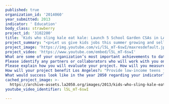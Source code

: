 ```yaml
---
published: true
organization_id: '2014060'
year_submitted: 2013
indicator: ' Education'
body_class: strawberry
project_id: '3102200'
title: 'Kids who sling kale eat kale: Launch 5 School Garden CSAs in LAs Food Deserts'
project_summary: "<p>Let us give kids jobs this summer growing and selling vegetables at 5 sites throughout Los Angeles. Let us finance their would-be produce empires with a replicable model that gives their non-profit partners or even \"just classroom teachers\" the means to enable young eaters to engage in the business of #food.</p>\r\n\r\n<p>We can expand our current program model of urban school garden and rural farm partnership and create Muir Ranch Community Supported Agriculture satellites (CSA) that insert really amazing food into high need communities at the same time provide opportunities for non-profits with the energy and vision to be social entrepreneurs. </p>\r\n\r\n<p>We work with farmers and their California abundance to provide really awesome food from the Santa Monica and Hollywood Farmers Markets. </p>\r\n\r\n<p>WHO WE ARE IS MUIR RANCH.</p>\r\n\r\n<p>We are a growing teen jobs program that looks like a 2 acre school farm, CSA vegetable social enterprise and catering start up. We have nearly 200 customers, 50 of whom are low income and fully subsidized via a Pasadena Children's Health Foundation grant, that receive the same weekly veg. box as our retail clients. </p>\r\n\r\n<p>Our model gives our students at Muir High School the opportunity to run a business. We spend little time as \"nutrition educators\" preaching about the value of kale, kohlrabi and persimmons. But if the kids want to be successful business people they have to know their \"product,\" so they eat it. No drama. No fuss. If you want to work here, eat kale. Michelle Obama would be so proud.</p>\r\n\r\n<p>We started our program, not unlike Steve Jobs and that other Steve in a garage, with a vision and just ourselves as customers. Last year one teacher, then a neighbor and then a parent signed up. We had 20 customers our first month. With just under 200 customers currently we spend $6,000 a month on our produce, money for farmers, and we gross $12-15,000 per month from our client base. Everyone eats. Everyone. And our $30 weekly box is 50% tax-deductible. </p>\r\n\r\n<p>Our vegetable subscription box is a better choice for our students, 90% of whom are on \"free and reduced\" school lunches and food stamps, SNAP. According to the Social Justice Learning Institute, LA families only spend 1-2% of their federal benefit on fresh fruits and vegetables, i.e. healthy food. Unacceptable. Horrible. And if you are Dr. Jonathon Fielding of LA County Health you can predict the billion dollar health economic impacts of diet on LA in 2050. Obesity, diabetes, hyper-tension, let alone the self-esteem and physical suffering associated with junk food, fast food and all things \"flaming hot.\"</p>\r\n\r\n<p>Couple that with the teen unemployment rate in NW Pasadena, Boyle Hts, Crenshaw, Sylmar and Inglewood you can paint a bleak picture. While we are a teaching program with at-risk, low income and other challenged youth and it is about process, we do, however, PRODUCE. As my students say, \"it's expensive being a teenager, Mr. Mud.\" A simple paycheck is a game changer for my kids, 90% of whom who have never received one before. The simple dignity of having a phone is something that motivates my kids like no other. </p>\r\n\r\n<p>We deliver our CSA to the City of Pasadena Health Dept, City Hall and the school district headquarters. We host open houses on Mondays for our school site pick up. Just having the students meet the customers, take checks, and provide customer service is a game changer. And the clients? They get kale. </p>"
project_image: 'https://img.youtube.com/vi/l5L_mT-6swI/maxresdefault.jpg'
project_video: 'https://www.youtube.com/embed/l5L_mT-6swI'
What are some of your organization’s most important achievements to date?: "My students have iPods and don't wear county ankle bracelets any more. \r\n\r\nAlondra, Jacqui, Perla and Lali, all 15-18 year-old students, help manage a 6-figure start up: schedule, distribution and payroll.\r\n\r\nThey steal all the customers champagne grapes during the season. The business part of me cringes. The teacher says, \"go ahead, eat them. they're good for you and the customers don't know they were in the CSA anyway.\"\r\n\r\nMy kids know how to grow a \"green zebra\" tomato.\r\n\r\nWe won this year's \"Green Curriculum\" award from the Green School Summit. We don't have an actual curriculum. We do have an actual business. As an employer what matters to you???\r\n\r\nNot a single case of food-born illness to date. Knock wood. Clean hands.\r\n\r\nWe haven't missed a single CSA distribution since launch. Consistency.\r\n\r\n50 Low-income families receive free CSA boxes thanks to the Pasadena Children's Health Foundation. The wait list for other familes is 2-3 times this.\r\n\r\nWe have been approved by the USDA for SNAP electronic payments.\r\n\r\nWe host the LA County Master Gardeners, the largest food justice group in Los Angeles, as of this year. The LA County Master Food Preservers are not far behind.\r\n\r\nAmongst Whole Foods' Whole Kids Foundation's 2,000 plus school garden grantees our grant was 5 times the average amount and the only one given in the country as a social enterprise business. The kids are invited to Austin, Texas in 2014 for the national corporate meeting.\r\n\r\nWe've brought on chef Ernie Miller of the Hollywood Farmers' Market to teach in our semi-endowed \"Julia Child Culinary Chair\" as the kids learn to cook chard, kale, lentils and shiso. Yes, shiso. \r\n\r\nOur second long table dinner at Muir Ranch with chef Matthew Poley of Heirloom LA in April 14. Come eat. "
Please identify any partners or collaborators who will work with you on this project.: "Business: \r\nWhole Foods Market\r\nTutti Frutti Farm\r\nMcGrath Family Farm\r\nBurkart Organiks\r\nPlug Connection\r\nBaker Creek Heirloom Seeds\r\nSeeds of Change\r\nSouth Central Farm\r\nEverson Royce\r\nSilverlake Wine\r\nHeirloom LA\r\nAthens Services\r\nThank You For Coming\r\n\r\n\r\nGov and NonProf:\r\n\r\nPasadena City Health Dept\r\nPasadena Unified Facilities Division\r\nPasadena Garden Club\r\nLA County Health Dept\r\nLA Food Policy Council\r\nHollywood Farmers Market, SEE LA\r\nLA County Master Gardener Program\r\nLA County Master Food Preserver Program\r\nCalifornia Association of Nurseries and Garden Centers\r\nMetabolic Studio\r\nHoney Love\r\n\r\nCurrent Satelites:\r\nSocial Justice Learning Institute, Inglewood\r\nAveson Charter School, Pasadena/Altadena\r\nWhittier Backyard Farms, Whittier\r\n\r\n"
Please explain how you will evaluate your project. How will you measure success?: "Financials.\r\n\r\nWithin a year we will have obvious successful models and ones that need improvement amongst our 5 new partner sites. IF the satellites can build customers and secure additional funding they will grow. Their financials will paint a picture of the economics. How many jobs? How many customers? Is it sustainable?\r\n\r\n\r\nHealth.\r\n\r\nWhat is the cost of \"being healthy.\" What is the cost of not? We can call on our Health Dept partners to measure in avery \"epidemiological\" way the effects of the CSA on the students, staff, and community. \r\n\r\n\r\nBeauty.\r\n\r\nKale or asphalt?\r\n\r\n"
How will your project benefit Los Angeles?: "Provide low-income teens jobs, work experience, socent exposure and fresh, organic veg.\r\n\r\nWeigh the students, measure health impact\r\n\r\nBootstrap would-be school-garden based produce non-profit companies and teachers with an executable economic model \r\n\r\nInsert fresh, organic produce into \"food deserts.\" \r\n\r\nSupport urban/rural farm partnerships in California\r\n\r\nIdentity best practices in the school garden/rural farm CSA model\r\n"
What would success look like in the year 2050 regarding your indicator?: "Currently, there are 5,000 acres of asphalt in LA Unified School District campuses. If we are do be more sustainable, half of that amount could be fruit trees with their shade and apples or gardens with kale. \r\n\r\nThe students we teach now will be in their mid-fifties by then. If they develop an awareness of the natural world and the importance of diet we'll only be in a better world for it. "
cached_project_image: >-
  https://archive-assets.la2050.org/images/2013/kids-who-sling-kale-eat-kale-launch-5-school-garden-csas-in-las-food-deserts/img.youtube.com/vi/l5L_mT-6swI/maxresdefault.jpg
youtube_video_identifier: l5L_mT-6swI

---
```

